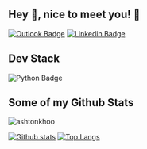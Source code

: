 ## Hey 👋, nice to meet you! 🤗
[![Outlook Badge](https://img.shields.io/badge/Microsoft_Outlook-0078D4?style=for-the-badge&logo=microsoft-outlook&logoColor=white&link=mailto:ashton.khoo@hotmail.com)](mailto:ashton.khoo@hotmail.com) 
[![Linkedin Badge](https://img.shields.io/badge/LinkedIn-0077B5?style=for-the-badge&logo=linkedin&logoColor=white&link=https://www.linkedin.com/in/chun-wen-khoo/)](https://www.linkedin.com/in/chun-wen-khoo/)

## Dev Stack
![Python Badge](https://img.shields.io/badge/Python-3776AB?style=for-the-badge&logo=python&logoColor=white)


## Some of my Github Stats
<p align=left> <img src=https://komarev.com/ghpvc/?username=ashtonkhoo alt=ashtonkhoo /> </p>

[![Github stats](https://github-readme-stats.vercel.app/api?username=ashtonkhoo&show_icons=true&include_all_commits=true)](https://github.com/ashtonkhoo/github-readme-stats)
[![Top Langs](https://github-readme-stats.vercel.app/api/top-langs/?username=ashtonkhoo&layout=compact)](https://github.com/ashtonkhoo/github-readme-stats)


